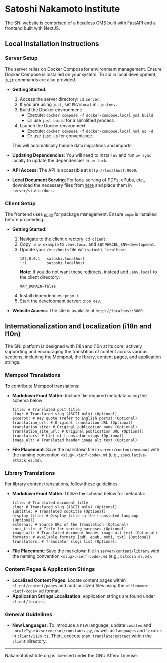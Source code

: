 # Satoshi Nakamoto Institute

The SNI website is comprised of a headless CMS built with FastAPI and a frontend built with NextJS.

## Local Installation Instructions

### Server Setup

The server relies on Docker Compose for environment management. Ensure Docker Compose is installed on your system. To aid in local development, [`just`](https://github.com/casey/just) commands are also provided.

- **Getting Started**:

  1. Access the server directory: `cd server`.
  2. If you are using `just`, set `ENV=local` in `.justenv`.
  3. Build the Docker environment:
     - Execute: `docker compose -f docker-compose.local.yml build`
     - Or use `just build` for a simplified process.
  4. Launch the Docker environment:
     - Execute: `docker compose -f docker-compose.local.yml up -d`
     - Or use `just up` for convenience.

  This will automatically handle data migrations and imports.

- **Updating Dependencies**: You will need to install `uv` and run `uv sync` locally to update the dependencies in `uv.lock`.

- **API Access**: The API is accessible at `http://localhost:8000`.

- **Local Document Serving**: For local serving of PDFs, ePubs, etc., download the necessary files from [here](https://cdn.nakamotoinstitute.org/docs/sni-docs.zip) and place them in `server/static/docs`.

### Client Setup

The frontend uses [`pnpm`](https://github.com/pnpm/pnpm) for package management. Ensure `pnpm` is installed before proceeding.

- **Getting Started**:

  1. Navigate to the client directory: `cd client`.
  2. Copy `.env.example` to `.env.local` and set `VERCEL_ENV=development`.
  3. Update your `/etc/hosts` file with `satoshi.localhost`:
     ```
     127.0.0.1   satoshi.localhost
     ::1         satoshi.localhost
     ```
     **Note:** if you do not want these redirects, instead add `.env.local` to the client directory:
     ```
     MAP_DOMAIN=false
     ```
  4. Install dependencies: `pnpm i`.
  5. Start the development server: `pnpm dev`.

- **Website Access**: The site is available at `http://localhost:3000`.

## Internationalization and Localization (i18n and l10n)

The SNI platform is designed with i18n and l10n at its core, actively supporting and encouraging the translation of content across various sections, including the Mempool, the library, content pages, and application strings.

### Mempool Translations

To contribute Mempool translations:

- **Markdown Front Matter**: Include the required metadata using the schema below:

  ```
  title: # Translated post title
  slug: # Translated slug (ASCII only) (Optional)
  excerpt: # Key quote (refer to English posts) (Optional)
  translation_url: # Original translation URL (Optional)
  translation_site: # Original publication name (Optional)
  translation_site_url: # Original publication URL (Optional)
  translators: # List of translator slugs (Optional)
  image_alt: # Translated header image alt text (Optional)
  ```

- **File Placement**: Save the markdown file in `server/content/mempool` with the naming convention `<slug>.<ietf-code>.md` (e.g., `speculative-attack.es.md`).

### Library Translations

For library content translations, follow these guidelines:

- **Markdown Front Matter**: Utilize the schema below for metadata:

  ```
  title: # Translated document title
  slug: # Translated slug (ASCII only) (Optional)
  subtitle: # Translated subtitle (Optional)
  display_title: # Display title in the translated language (Optional)
  external: # Source URL of the translation (Optional)
  sort_title: # Title for sorting purposes (Optional)
  image_alt: # Translated document header image alt text (Optional)
  formats: # Available formats [pdf, epub, mobi, txt] (Optional)
  translators: # Translator slugs list (Optional)
  ```

- **File Placement**: Save the markdown file in `server/content/library` with the naming convention `<slug>.<ietf-code>.md` (e.g., `bitcoin.es.md`).

### Content Pages & Application Strings

- **Localized Content Pages**: Locate content pages within `client/content/pages` and add localized files using the `<filename>.<ietf-code>.md` format.
- **Application Strings Localization**: Application strings are found under `client/locales`.

### General Guidelines

- **New Languages**: To introduce a new language, update `Locales` and `LocaleType` in `server/sni/constants.py`, as well as `languages` and `locales` in `client/i18n.ts`. Then, execute `pnpm translate:extract` within the `client` directory.

---

NakamotoInstitute.org is licensed under the GNU Affero License.
